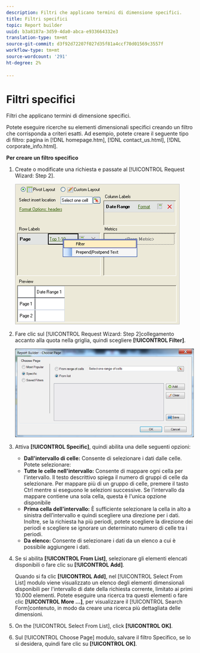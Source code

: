 ```yaml
---
description: Filtri che applicano termini di dimensione specifici.
title: Filtri specifici
topic: Report builder
uuid: b3a8187a-3d59-4da0-abca-e933664332e3
translation-type: tm+mt
source-git-commit: d3f92d72207f027d35f81a4ccf70d01569c3557f
workflow-type: tm+mt
source-wordcount: '291'
ht-degree: 2%

---
```



# Filtri specifici

Filtri che applicano termini di dimensione specifici.

Potete eseguire ricerche su elementi dimensionali specifici creando un filtro che corrisponda a criteri esatti. Ad esempio, potete creare il seguente tipo di filtro: pagina in [!DNL homepage.htm], [!DNL contact_us.html], [!DNL corporate_info.html].

**Per creare un filtro specifico**

1. Create o modificate una richiesta e passate al [!UICONTROL Request Wizard: Step 2].

   ![Risultato passaggio](assets/dimension_filter.png)

1. Fare clic sul [!UICONTROL Request Wizard: Step 2]collegamento accanto alla quota nella griglia, quindi scegliere **[!UICONTROL Filter]**.

   ![Risultato passaggio](assets/choose_page_specific01.png)

1. Attiva **[!UICONTROL Specific]**, quindi abilita una delle seguenti opzioni:

   * **Dall&#39;intervallo di celle:** Consente di selezionare i dati dalle celle. Potete selezionare:
   * **Tutte le celle nell&#39;intervallo:** Consente di mappare ogni cella per l&#39;intervallo. Il testo descrittivo spiega il numero di gruppi di celle da selezionare. Per mappare più di un gruppo di celle, premere il tasto Ctrl mentre si eseguono le selezioni successive. Se l&#39;intervallo da mappare contiene una sola cella, questa è l&#39;unica opzione disponibile
   * **Prima cella dell&#39;intervallo:** È sufficiente selezionare la cella in alto a sinistra dell’intervallo e quindi scegliere una direzione per i dati. Inoltre, se la richiesta ha più periodi, potete scegliere la direzione dei periodi e scegliere se ignorare un determinato numero di celle tra i periodi.
   * **Da elenco:** Consente di selezionare i dati da un elenco a cui è possibile aggiungere i dati.
1. Se si abilita **[!UICONTROL From List]**, selezionare gli elementi elencati disponibili o fare clic su **[!UICONTROL Add]**.

   Quando si fa clic **[!UICONTROL Add]**, nel [!UICONTROL Select From List] modulo viene visualizzato un elenco degli elementi dimensionali disponibili per l&#39;intervallo di date della richiesta corrente, limitato ai primi 10.000 elementi. Potete eseguire una ricerca tra questi elementi o fare clic **[!UICONTROL More ...]**, per visualizzare il [!UICONTROL Search Form]contenuto, in modo da creare una ricerca più dettagliata delle dimensioni.
1. On the [!UICONTROL Select From List], click **[!UICONTROL OK]**.
1. Sul [!UICONTROL Choose Page] modulo, salvare il filtro Specifico, se lo si desidera, quindi fare clic su **[!UICONTROL OK]**.
